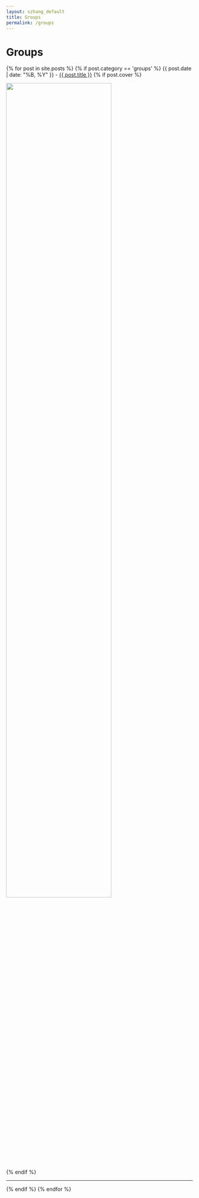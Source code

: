 ```yaml
---
layout: szhang_default 
title: Groups
permalink: /groups
---
```


# Groups

{% for post in site.posts %}
{% if post.category == 'groups' %}
<span class="index_date"> {{ post.date | date: "%B, %Y" }}</span>&nbsp;-&nbsp;<a href="{{ post.url }}">{{ post.title }}</a>
{% if post.cover %}
<div class="center">
<a href="{{ post.url }}"><img src="{{ post.cover }}" width="75%"></a>
</div>
{% endif %}
<hr/>
{% endif %}
{% endfor %}